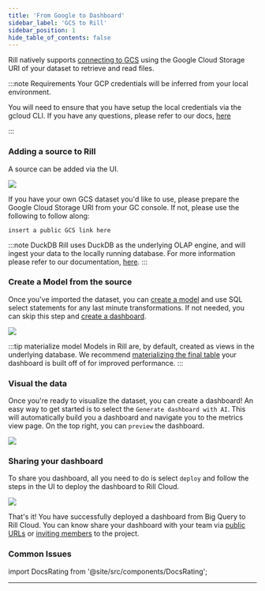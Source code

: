 ```yaml
---
title: 'From Google to Dashboard'
sidebar_label: 'GCS to Rill'
sidebar_position: 1
hide_table_of_contents: false
---
```

Rill natively supports [connecting to GCS](https://docs.rilldata.com/reference/connectors/gcs) using the Google Cloud Storage URI of your dataset to retrieve and read files.

:::note Requirements
Your GCP credentials will be inferred from your local environment. 

You will need to ensure that you have setup the local credentials via the gcloud CLI. If you have any questions, please refer to our docs, [here](https://docs.rilldata.com/reference/connectors/gcs#local-credentials)

:::

### Adding a source to Rill
A source can be added via the UI. 

<img src = '/img/guides/Adding-Data.gif' class='rounded-gif' />
<br />


If you have your own GCS dataset you'd like to use, please prepare the Google Cloud Storage URI from your GC console. If not, please use the following to follow along:
```
insert a public GCS link here
```
:::note DuckDB
Rill uses DuckDB as the underlying OLAP engine, and will ingest your data to the locally running database. For more information please refer to our documentation, [here](https://docs.rilldata.com/build/olap/).
:::
### Create a Model from the source
Once you've imported the dataset, you can [create a model](https://docs.rilldata.com/build/models/) and use SQL select statements for any last minute transformations. If not needed, you can skip this step and [create a dashboard](#visual-the-data).

<img src = '/img/guides/Add-Model.gif' class='rounded-gif' />
<br />

:::tip materialize model
Models in Rill are, by default, created as views in the underlying database. We recommend [materializing the final table](https://docs.rilldata.com/reference/project-files/models#model-materialization) your dashboard is built off of for improved performance. 
:::



### Visual the data 
Once you're ready to visualize the dataset, you can create a dashboard! An easy way to get started is to select the `Generate dashboard with AI`. This will automatically build you a dashboard and navigate you to the metrics view page. On the top right, you can `preview` the dashboard.

<img src = '/img/guides/generate-ai-dashboard.gif' class='rounded-gif' />
<br />


### Sharing your dashboard
To share you dashboard, all you need to do is select `deploy` and follow the steps in the UI to deploy the dashboard to Rill Cloud.

<img src = '/img/guides/deploy-ui.gif' class='rounded-gif' />
<br />


That's it! You have successfully deployed a dashboard from Big Query to Rill Cloud. You can know share your dashboard with your team via [public URLs](https://docs.rilldata.com/explore/bookmarks) or [inviting members](https://docs.rilldata.com/manage/user-management) to the project.


### Common Issues




import DocsRating from '@site/src/components/DocsRating';

---
<DocsRating />